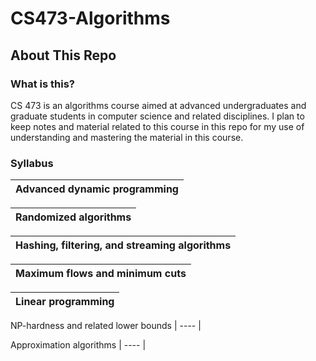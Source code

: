 # CS473-Algorithms

## About This Repo

### What is this?
CS 473 is an algorithms course aimed at advanced undergraduates and graduate students in computer science and related disciplines. I plan to keep 
notes and material related to this course in this repo for my use of understanding and mastering the material in this course.

### Syllabus

| Advanced dynamic programming |
| ---- | 

| Randomized algorithms 
| ---- | 

| Hashing, filtering, and streaming algorithms 
| ---- | 


| Maximum flows and minimum cuts |
| ---- | 

| Linear programming
| ---- | 

 NP-hardness and related lower bounds
| ---- | 

 Approximation algorithms
| ---- |
